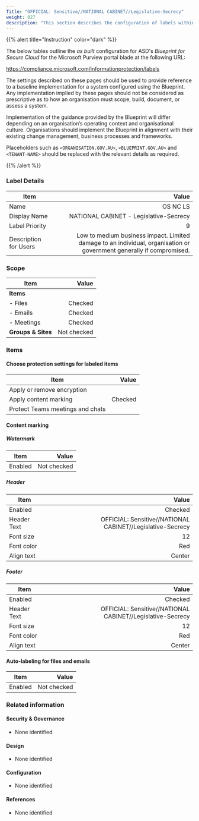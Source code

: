```yaml
---
Title: "OFFICIAL: Sensitive//NATIONAL CABINET//Legislative-Secrecy"
weight: 027
description: "This section describes the configuration of labels within Microsoft Purview associated with systems built according to guidance in ASD's Blueprint for Secure Cloud."
---
```


{{% alert title="Instruction" color="dark" %}}
 
The below tables outline the *as built* configuration for ASD's *Blueprint for Secure Cloud* for the Microsoft Purview portal blade at the following URL: 
 
https://compliance.microsoft.com/informationprotection/labels
 
The settings described on these pages should be used to provide reference to a baseline implementation for a system configured using the Blueprint. Any implementation implied by these pages should not be considered as prescriptive as to how an organisation must scope, build, document, or assess a system.

Implementation of the guidance provided by the Blueprint will differ depending on an organisation’s operating context and organisational culture. Organisations should implement the Blueprint in alignment with their existing change management, business processes and frameworks.

Placeholders such as `<ORGANISATION.GOV.AU>`, `<BLUEPRINT.GOV.AU>` and `<TENANT-NAME>` should be replaced with the relevant details as required.
 
{{% /alert %}}

### Label Details

| Item                  |                                                                                                                Value |
| --------------------- | -------------------------------------------------------------------------------------------------------------------: |
| Name                  |                                                                                                             OS NC LS |
| Display Name          |                                                                               NATIONAL CABINET - Legislative-Secrecy |
| Label Priority        |                                                                                                                    9 |
| Description for Users | Low to medium business impact. Limited damage to an individual, organisation or government generally if compromised. |

### Scope

| Item               |       Value |
| ------------------ | ----------: |
| **Items**          |             |
| - Files            |     Checked |
| - Emails           |     Checked |
| - Meetings         |     Checked |
| **Groups & Sites** | Not checked |

### Items

#### Choose protection settings for labeled items

| Item                             |   Value |
| -------------------------------- | ------: |
| Apply or remove encryption       |         |
| Apply content marking            | Checked |
| Protect Teams meetings and chats |         |

#### Content marking

##### Watermark

| Item    |       Value |
| ------- | ----------: |
| Enabled | Not checked |

##### Header

| Item        |                                                      Value |
| ----------- | ---------------------------------------------------------: |
| Enabled     |                                                    Checked |
| Header Text | OFFICIAL: Sensitive//NATIONAL CABINET//Legislative-Secrecy |
| Font size   |                                                         12 |
| Font color  |                                                        Red |
| Align text  |                                                     Center |

##### Footer

| Item        |                                                      Value |
| ----------- | ---------------------------------------------------------: |
| Enabled     |                                                    Checked |
| Header Text | OFFICIAL: Sensitive//NATIONAL CABINET//Legislative-Secrecy |
| Font size   |                                                         12 |
| Font color  |                                                        Red |
| Align text  |                                                     Center |

#### Auto-labeling for files and emails

| Item    |       Value |
| ------- | ----------: |
| Enabled | Not checked |

### Related information

#### Security & Governance

* None identified
  
#### Design

* None identified
  
#### Configuration

* None identified

#### References

* None identified